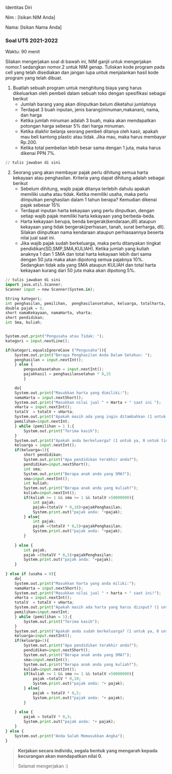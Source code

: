 Identitas Diri

Nim : [Isikan NIM Anda]

Nama: [Isikan Nama Anda]

### Soal UTS 2021-2022
Waktu: 90 menit

Silakan mengerjakan soal di bawah ini, NIM ganjil untuk mengerjakan nomor.1 sedangkan nomor.2 untuk NIM genap. Tuliskan
kode program pada cell yang telah disediakan dan jangan lupa untuk menjalankan hasil kode program yang telah dibuat.

1. Buatlah sebuah program untuk menghitung biaya yang harus dikeluarkan oleh pembeli dalam sebuah toko dengan spesifikasi sebagai berikut
    + Jumlah barang yang akan diinputkan belum diketahui jumlahnya
    + Terdapat 3 buah inputan, jenis barang(minuman,makanan), nama, dan harga
    + Ketika jumlah minuman adalah 3 buah, maka akan mendapatkan potongan harga sebesar 5% dari harga minuman.
    + Ketika diakhir belanja seorang pembeli ditanya oleh kasir, apakah mau beli kantong plastic atau tidak. Jika mau, maka harus membayar Rp.200.
    + Ketika total pembelian lebih besar sama dengan 1 juta, maka harus dikenai PPN 7%.


```python
// tulis jawaban di sini

```

2.	Seorang yang akan membayar pajak perlu dihitung semua harta kekayaan atau penghasilan. Kriteria yang dapat dihitung adalah sebagai berikut
    + Sebelum dihitung, wajib pajak ditanya terlebih dahulu apakah memiliki usaha atau tidak. Ketika memiliki usaha, maka perlu diinputkan penghasilan dalam 1 tahun berapa? Kemudian dikenai pajak sebesar 15%
    + Terdapat inputan harta kekayaan yang perlu dinputkan, dengan setiap wajib pajak memiliki harta kekayaan yang berbeda-beda.
    + Harta kekayaan berupa, benda bergerak(kendaraan,dll) ataupun kekayaan yang tidak bergerak(perhiasan, tanah, surat berharga, dll). Silakan diinputkan nama kendaraan ataupun perhiasaannya beserta nilai jual saat ini.
    + Jika wajib pajak sudah berkeluarga, maka perlu ditanyakan tingkat pendidikan(SD,SMP,SMA,KULIAH). Ketika jumlah yang kuliah anaknya 1 dan 1 SMA dan total harta kekayaan lebih dari sama dengan 50 juta maka akan dipotong semua pajaknya 10%. Sedangkan tidak ada yang SMA ataupun KULIAH dan total harta kekayaan kurang dari 50 juta maka akan dipotong 5%.


```python
// tulis jawaban di sini
import java.util.Scanner;
Scanner input = new Scanner(System.in);

String kategori;
int penghasilan, pemilihan,  penghasilansetahun, keluarga, totalharta, totalV = 0;
double pajak = 0;
short namaKekayaan, namaHarta, vharta;
short pendidikan;
int Sma, kuliah;


System.out.print("Pengusaha atau Tidak: ");
kategori = input.nextLine();

if(kategori.equalsIgnoreCase ("Pengusaha")){
    System.out.print("Berapa Penghasilan Anda Dalam Setahun: ");
    penghasilan = input.nextInt();
    } else {
        pengusahasetahun = input.nextInt();
        pajakhasil = penghasilansetahun * 0,15
        }

    do{
	System.out.print("Masukkan harta yang dimiliki:");
	namaHarta = input.nextShort();
	System.out.print("Masukkan nilai jual " + Harta + " saat ini ");
	vHarta = input.nextInt();
	totalV  = totalV + vHarta;
	System.out.print("Apakah masih ada yang ingin ditambahkan (1 untuk ya)");
	pemilihan=input.nextInt;
	} while (pemilihan = 1 );{
		System.out.print("Terima kasih");
	}
	System.out.print("Apakah anda berkeluarga? (1 untuk ya, 0 untuk tidak");
	keluarga = input.nextInt();
	if(keluarga=1){
		short pendidikan;
		System.out.print("Apa pendidikan terakhir anda?");
		pendidikan=input.nextShort();
		int sma;
		System.out.print("Berapa anak anda yang SMA?");
		sma=input.nextInt();
		int kuliah;
		System.out.print("Berapa anak anda yang kuliah?");
		kuliah=input.nextInt();
		if(kuliah >= 1 && sma >= 1 && totalV >50000000){
			int pajak;
			pajak=(totalV * 0,10)+pajakPenghasilan;
			System.print.out("pajak anda: "+pajak);
		} else{
			int pajak;
			pajak =(totalV * 0,5)+pajakPenghasilan;
			System.print.out("pajak anda: "+pajak);
		}
		
	} else {
		int pajak;
		pajak =(totalV * 0,5)+pajakPenghasilan;
		System.print.out("pajak anda: "+pajak);
	}
		
} else if (usaha = 0){
	do{
	System.out.print("Masukkan harta yang anda miliki:");
	namaHarta = input.nextShort();
	System.out.print("Masukkan nilai jual " + harta + " saat ini!");
	vHarta = input.nextInt();
	totalV  = totalV + vHarta;
	System.out.print("Apakah masih ada harta yang harus diinput? (1 untuk ya)");
	pemilihan=input.nextInt;
	} while (pemilihan = 1);{
		System.out.print("Terima kasih");
	}
	System.out.print("Apakah anda sudah berkeluarga? (1 untuk ya, 0 untuk tidak");
	keluarga=input.nextInt();
	if(keluarga=1){
		System.out.print("Apa pendidikan terakhir anda?");
		pendidikan=input.nextShort();
		System.out.print("Berapa anak anda yang SMA?");
		sma=input.nextInt();
		System.out.print("Berapa anak anda yang kuliah?");
		kuliah=input.nextInt();
		if(kuliah >= 1 && sma >= 1 && totalV >50000000){
			pajak =totalV * 0,10;
			System.print.out("pajak anda: "+ pajak);
		} else{
			pajak = totalV * 0,5;
			System.print.out("pajak anda: "+ pajak);
		}
		
	} else {
		pajak = totalV * 0,5;
		System.print.out("pajak anda: "+ pajak);
	}
} else {
	System.out.print("Anda Salah Memasukkan Angka");
}
```

> **Kerjakan secara individu, segala bentuk yang mengarah kepada kecurangan akan mendapatkan nilai 0.**
>
> Selamat mengerjakan :)

